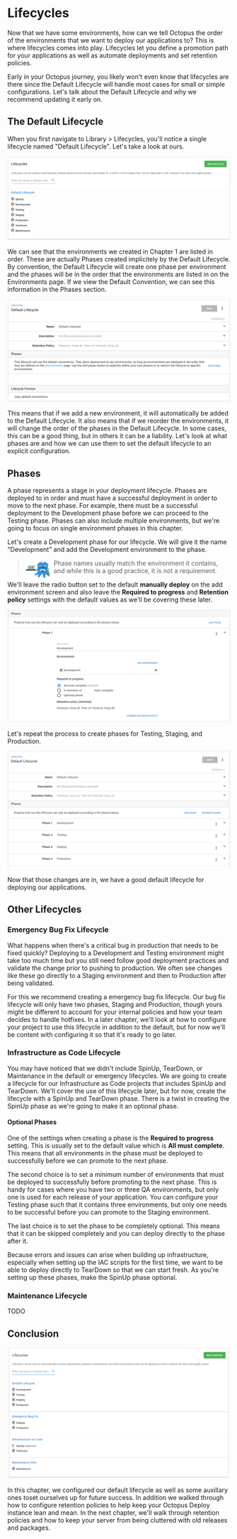 # Lifecycles

Now that we have some environments, how can we tell Octopus the order of the environments that we want to deploy our applications to? This is where lifecycles comes into play. Lifecycles let you define a promotion path for your applications as well as automate deployments and set retention policies.

Early in your Octopus journey, you likely won't even know that lifecycles are there since the Default Lifecycle will handle most cases for small or simple configurations. Let's talk about the Default Lifecycle and why we recommend updating it early on.

## The Default Lifecycle

When you first navigate to Library > Lifecycles, you'll notice a single lifecycle named "Default Lifecycle". Let's take a look at ours.

![](images/chapter002-default-lifecycle.png)

We can see that the environments we created in Chapter 1 are listed in order. These are actually Phases created implicitely by the Default Lifecycle. By convention, the Default Lifecycle will create one phase per environment and the phases will be in the order that the environments are listed in on the Environments page. If we view the Default Convention, we can see this information in the Phases section.

![](images/chapter002-default-lifecycle-view.png)

This means that if we add a new environment, it will automatically be added to the Default Lifecycle. It also means that if we reorder the environments, it will change the order of the phases in the Default Lifecycle. In some cases, this can be a good thing, but in others it can be a liability. Let's look at what phases are and how we can use them to set the default lifecycle to an explicit configuration.

## Phases

A phase represents a stage in your deployment lifecycle. Phases are deployed to in order and must have a successful deployment in order to move to the next phase. For example, there must be a successful deployment to the Development phase before we can proceed to the Testing phase. Phases can also include multiple environments, but we're going to focus on single environment phases in this chapter.

Let's create a Development phase for our lifecycle. We will give it the name "Development" and add the Development environment to the phase.

> <img src="images/professoroctopus.png" style="float: left;"> Phase names usually match the environment it contains, and while this is a good practice, it is not a requirement.

We'll leave the radio button set to the default **manually deploy** on the add environment screen and also leave the **Required to progress** and **Retention policy** settings with the default values as we'll be covering these later.

![](images/chapter002-default-lifecycle-add-development-phase.png)

Let's repeat the process to create phases for Testing, Staging, and Production.

![](images/chapter002-default-lifecycle-explicit-phases.png)

Now that those changes are in, we have a good default lifecycle for deploying our applications.

## Other Lifecycles

### Emergency Bug Fix Lifecycle

What happens when there's a critical bug in production that needs to be fixed quickly? Deploying to a Development and Testing environment might take too much time but you still need follow good deployment practices and validate the change prior to pushing to production. We often see changes like these go directly to a Staging environment and then to Production after being validated.

For this we recommend creating a emergency bug fix lifecycle. Our bug fix lifecycle will only have two phases, Staging and Production, though yours might be different to account for your internal policies and how your team decides to handle hotfixes. In a later chapter, we'll look at how to configure your project to use this lifecycle in addition to the default, but for now we'll be content with configuring it so that it's ready to go later.

### Infrastructure as Code Lifecycle

You may have noticed that we didn't include SpinUp, TearDown, or Maintenance in the default or emergency lifecycles. We are going to create a lifecycle for our Infrastructure as Code projects that includes SpinUp and TearDown. We'll cover the use of this lifecycle later, but for now, create the lifecycle with a SpinUp and TearDown phase. There is a twist in creating the SpinUp phase as we're going to make it an optional phase.

#### Optional Phases

One of the settings when creating a phase is the **Required to progress** setting. This is usually set to the default value which is **All must complete**. This means that all environments in the phase must be deployed to successfully before we can promote to the next phase.

The second choice is to set a minimum number of environments that must be deployed to successfully before promoting to the next phase. This is handy for cases where you have two or three QA environments, but only one is used for each release of your application. You can configure your Testing phase such that it contains three environments, but only one needs to be successful before you can promote to the Staging environment.

The last choice is to set the phase to be completely optional. This means that it can be skipped completely and you can deploy directly to the phase after it.

Because errors and issues can arise when building up infrastructure, especially when setting up the IAC scripts for the first time, we want to be able to deploy directly to TearDown so that we can start fresh. As you're setting up these phases, make the SpinUp phase optional.

### Maintenance Lifecycle

TODO

## Conclusion

![](images/chapter001-alllifecycles.png)

In this chapter, we configured our default lifecycle as well as some auxillary ones toset ourselves up for future success. In addition we walked through how to configure retention policies to help keep your Octopus Deploy instance lean and mean.  In the next chapter, we'll walk through retention policies and how to keep your server from being cluttered with old releases and packages.